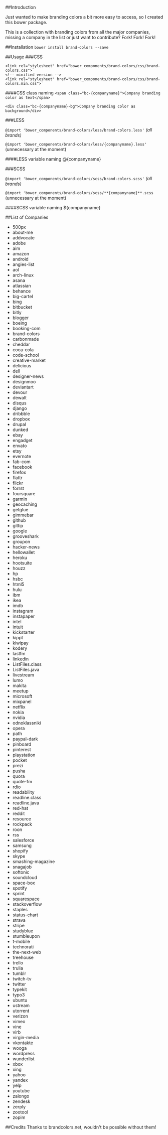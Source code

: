 ##Introduction

Just wanted to make branding colors a bit more easy to access, so I created
this bower package.

This is a collection with branding colors from all the major companies,
missing a company in the list or just want to contribute? Fork! Fork! Fork!


##Installation
`bower install brand-colors --save`

##Usage
###CSS

    <link rel="stylesheet" href="bower_components/brand-colors/css/brand-colors.css">`
    <!-- minified version -->
    <link rel="stylesheet" href="bower_components/brand-colors/css/brand-colors.min.css">` 

####CSS class naming
`<span class="bc-{companyname}">Company branding color as text</span>`

`<div class="bc-{companyname}-bg">Company branding color as background</div>`



###LESS

`@import 'bower_components/brand-colors/less/brand-colors.less'` *(all brands)*

`@import 'bower_components/brand-colors/less/{companyname}.less'` (unnecessary at the moment)


####LESS variable naming
@{companyname}



###SCSS

`@import 'bower_components/brand-colors/scss/brand-colors.scss'` *(all brands)*

`@import 'bower_components/brand-colors/scss/**{companyname}**.scss` (unnecessary at the moment)


####SCSS variable naming
${companyname}


##List of Companies

* 500px
* about-me
* addvocate
* adobe
* aim
* amazon
* android
* angies-list
* aol
* arch-linux
* asana
* atlassian
* behance
* big-cartel
* bing
* bitbucket
* bitly
* blogger
* boeing
* booking-com
* brand-colors
* carbonmade
* cheddar
* coca-cola
* code-school
* creative-market
* delicious
* dell
* designer-news
* designmoo
* deviantart
* devour
* dewalt
* disqus
* django
* dribbble
* dropbox
* drupal
* dunked
* ebay
* engadget
* envato
* etsy
* evernote
* fab-com
* facebook
* firefox
* flattr
* flickr
* forrst
* foursquare
* garmin
* geocaching
* getglue
* gimmebar
* github
* gittip
* google
* grooveshark
* groupon
* hacker-news
* hellowallet
* heroku
* hootsuite
* houzz
* hp
* hsbc
* html5
* hulu
* ibm
* ikea
* imdb
* instagram
* instapaper
* intel
* intuit
* kickstarter
* kippt
* kiwipay
* kodery
* lastfm
* linkedin
* ListFiles.class
* ListFiles.java
* livestream
* lumo
* makita
* meetup
* microsoft
* mixpanel
* netflix
* nokia
* nvidia
* odnoklassniki
* opera
* path
* paypal-dark
* pinboard
* pinterest
* playstation
* pocket
* prezi
* pusha
* quora
* quote-fm
* rdio
* readability
* readline.class
* readline.java
* red-hat
* reddit
* resource
* rockpack
* roon
* rss
* salesforce
* samsung
* shopify
* skype
* smashing-magazine
* snagajob
* softonic
* soundcloud
* space-box
* spotify
* sprint
* squarespace
* stackoverflow
* staples
* status-chart
* strava
* stripe
* studyblue
* stumbleupon
* t-mobile
* technorati
* the-next-web
* treehouse
* trello
* trulia
* tumblr
* twitch-tv
* twitter
* typekit
* typo3
* ubuntu
* ustream
* utorrent
* verizon
* vimeo
* vine
* virb
* virgin-media
* vkontakte
* wooga
* wordpress
* wunderlist
* xbox
* xing
* yahoo
* yandex
* yelp
* youtube
* zalongo
* zendesk
* zerply
* zootool
* zopim


##Credits
Thanks to brandcolors.net, wouldn't be possible without them!

